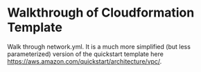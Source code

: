 # Walkthrough of Cloudformation Template

Walk through network.yml. It is a much more simplified (but less parameterized) version of the quickstart template here https://aws.amazon.com/quickstart/architecture/vpc/.